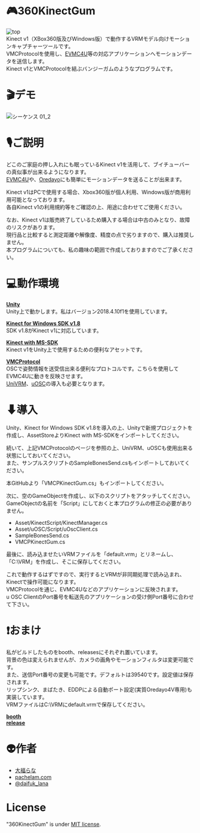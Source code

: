 # 🎮360KinectGum
![top](https://user-images.githubusercontent.com/59566441/83269906-b778c100-a202-11ea-8fbe-2d1e53ddecb9.png)  
Kinect v1（XBox360版及びWindows版）で動作するVRMモデル向けモーションキャプチャーツールです。  
VMCProtocolを使用し、[EVMC4U](https://github.com/gpsnmeajp/EasyVirtualMotionCaptureForUnity)等の対応アプリケーションへモーションデータを送信します。  
Kinect v1とVMCProtocolを結ぶバンジーガムのようなプログラムです。
# 🎬デモ
![シーケンス 01_2](https://user-images.githubusercontent.com/59566441/83273551-94044500-a207-11ea-876b-226337056e39.gif)
# 🎙ご説明
どこのご家庭の押し入れにも眠っているKinect v1を活用して、ブイチューバーの真似事が出来るようになります。  
[EVMC4U](https://github.com/gpsnmeajp/EasyVirtualMotionCaptureForUnity)や、[Oredayo](https://github.com/gpsnmeajp/Oredayo)にも簡単にモーションデータを送ることが出来ます。  

Kinect v1はPCで使用する場合、Xbox360版が個人利用、Windows版が商用利用可能となっております。  
各自Kinect v1の利用規約等をご確認の上、用途に合わせてご使用ください。  

なお、Kinect v1は販売終了しているため購入する場合は中古のみとなり、故障のリスクがあります。  
現行品と比較すると測定距離や解像度、精度の点で劣りますので、購入は推奨しません。  
本プログラムについても、私の趣味の範囲で作成しておりますのでご了承ください。  
 # 💻動作環境
 **[Unity](https://unity3d.com/jp/get-unity/download)**  
Unity上で動かします。私はバージョン2018.4.10f1を使用しています。  

**[Kinect for Windows SDK v1.8](https://www.microsoft.com/en-us/download/details.aspx?id=40278)**  
SDK v1.8がKinect v1に対応しています。  

**[Kinect with MS-SDK](https://assetstore.unity.com/packages/tools/kinect-with-ms-sdk-7747?locale=ja-JP)**  
Kinect v1をUnity上で使用するための便利なアセットです。  

**[VMCProtocol](https://sh-akira.github.io/VirtualMotionCaptureProtocol/)**  
OSCで姿勢情報を送受信出来る便利なプロトコルです。こちらを使用してEVMC4Uに動きを反映させます。  
[UniVRM](https://github.com/vrm-c/UniVRM)、[uOSC](https://github.com/hecomi/uOSC)の導入も必要となります。  

# ⬇導入
Unity、Kinect for Windows SDK v1.8を導入の上、Unityで新規プロジェクトを作成し、AssetStoreよりKinect with MS-SDKをインポートしてください。  

続いて、上記VMCProtocolのページを参照の上、UniVRM、uOSCも使用出来る状態にしておいてください。  
また、サンプルスクリプトのSampleBonesSend.csもインポートしておいてください。  

本GitHubより「VMCPKinectGum.cs」もインポートしてください。  

次に、空のGameObjectを作成し、以下のスクリプトをアタッチしてください。  
GameObjectの名前を「Script」にしておくと本プログラムの修正の必要がありません。  

* Asset/KinectScript/KinectManager.cs
* Asset/uOSC/Script/uOscClient.cs
* SampleBonesSend.cs
* VMCPKinectGum.cs

最後に、読み込ませたいVRMファイルを「default.vrm」とリネームし、「C:\VRM」を作成し、そこに保存してください。  

これで動作するはずですので、実行するとVRMが非同期処理で読み込まれ、Kinectで操作可能になります。  
VMCProtocolを通じ、EVMC4Uなどのアプリケーションに反映されます。  
u OSC ClientのPort番号を転送先のアプリケーションの受け側Port番号に合わせて下さい。  

# ❗おまけ
私がビルドしたものをbooth、releasesにそれぞれ置いています。  
背景の色は変えられませんが、カメラの画角やモーションフィルタは変更可能です。  
また、送信Port番号の変更も可能です。デフォルトは39540です。設定値は保存されます。  
リップシンク、まばたき、EDDPによる自動ポート設定(実質Oredayo4V専用)も実装しています。  
VRMファイルはC:\VRMにdefault.vrmで保存してください。  

**[booth](https://daifuklana.booth.pm/items/2109279)**  
**[release](https://github.com/daifuk-lana/360KinectGum/releases)**  

# 👽作者  
 
* [大福らな](https://www.youtube.com/channel/UCtg9i4TxyddG5QV5CYZETiQ)
* [pachelam.com](https://pachelam.com/)
* [@daifuk_lana](https://twitter.com/daifuk_lana)
 
# License
 
"360KinectGum" is under [MIT license](https://en.wikipedia.org/wiki/MIT_License).
 